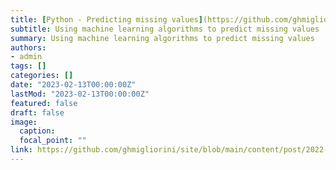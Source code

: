 ```yaml
---
title: [Python - Predicting missing values](https://github.com/ghmigliorini/site/blob/main/content/post/2022-12-21-predict-missing-values/index.ipynb)
subtitle: Using machine learning algorithms to predict missing values
summary: Using machine learning algorithms to predict missing values
authors:
- admin
tags: []
categories: []
date: "2023-02-13T00:00:00Z"
lastMod: "2023-02-13T00:00:00Z"
featured: false
draft: false
image:
  caption:
  focal_point: ""
link: https://github.com/ghmigliorini/site/blob/main/content/post/2022-12-21-predict-missing-values/index.ipynb
---
```


